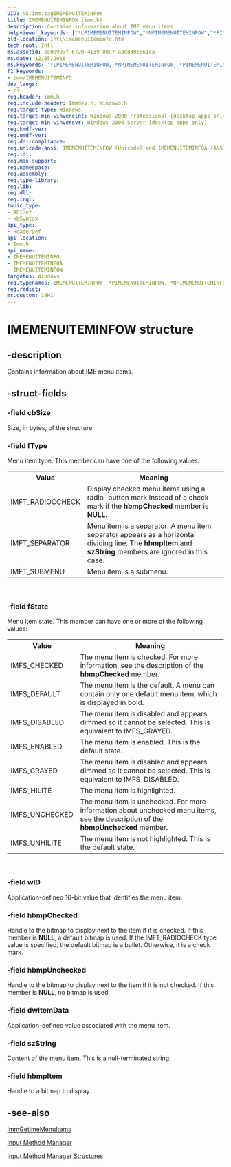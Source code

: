 ```yaml
---
UID: NS:imm.tagIMEMENUITEMINFOW
title: IMEMENUITEMINFOW (imm.h)
description: Contains information about IME menu items.helpviewer_keywords: ["*LPIMEMENUITEMINFOW","*NPIMEMENUITEMINFOW","*PIMEMENUITEMINFOW","IMEMENUITEMINFO","IMEMENUITEMINFO structure [Internationalization for Windows Applications]","IMEMENUITEMINFOA","IMEMENUITEMINFOW","PIMEMENUITEMINFO","PIMEMENUITEMINFO structure pointer [Internationalization for Windows Applications]","_win32_IMEMENUITEMINFO_str","imm/IMEMENUITEMINFO","imm/IMEMENUITEMINFOA","imm/IMEMENUITEMINFOW","imm/PIMEMENUITEMINFO","intl.imemenuiteminfo","tagIMEMENUITEMINFOA","tagIMEMENUITEMINFOW"]
old-location: intl\imemenuiteminfo.htm
tech.root: Intl
ms.assetid: 2e00993f-6720-4139-8097-a3d830e661ca
ms.date: 12/05/2018
ms.keywords: '*LPIMEMENUITEMINFOW, *NPIMEMENUITEMINFOW, *PIMEMENUITEMINFOW, IMEMENUITEMINFO, IMEMENUITEMINFO structure [Internationalization for Windows Applications], IMEMENUITEMINFOA, IMEMENUITEMINFOW, PIMEMENUITEMINFO, PIMEMENUITEMINFO structure pointer [Internationalization for Windows Applications], _win32_IMEMENUITEMINFO_str, imm/IMEMENUITEMINFO, imm/IMEMENUITEMINFOA, imm/IMEMENUITEMINFOW, imm/PIMEMENUITEMINFO, intl.imemenuiteminfo, tagIMEMENUITEMINFOA, tagIMEMENUITEMINFOW'
f1_keywords:
- imm/IMEMENUITEMINFO
dev_langs:
- c++
req.header: imm.h
req.include-header: Immdev.h, Windows.h
req.target-type: Windows
req.target-min-winverclnt: Windows 2000 Professional [desktop apps only]
req.target-min-winversvr: Windows 2000 Server [desktop apps only]
req.kmdf-ver: 
req.umdf-ver: 
req.ddi-compliance: 
req.unicode-ansi: IMEMENUITEMINFOW (Unicode) and IMEMENUITEMINFOA (ANSI)
req.idl: 
req.max-support: 
req.namespace: 
req.assembly: 
req.type-library: 
req.lib: 
req.dll: 
req.irql: 
topic_type:
- APIRef
- kbSyntax
api_type:
- HeaderDef
api_location:
- Imm.h
api_name:
- IMEMENUITEMINFO
- IMEMENUITEMINFOA
- IMEMENUITEMINFOW
targetos: Windows
req.typenames: IMEMENUITEMINFOW, *PIMEMENUITEMINFOW, *NPIMEMENUITEMINFOW, *LPIMEMENUITEMINFOW
req.redist: 
ms.custom: 19H1
---
```


# IMEMENUITEMINFOW structure


## -description



Contains information about IME menu items.




## -struct-fields




### -field cbSize

Size, in bytes, of the structure.


### -field fType

Menu item type. This member can have one of the following values.

<table>
<tr>
<th>Value</th>
<th>Meaning</th>
</tr>
<tr>
<td>IMFT_RADIOCCHECK</td>
<td>Display checked menu items using a radio-button mark instead of a check mark if the <b>hbmpChecked</b> member is <b>NULL</b>.</td>
</tr>
<tr>
<td>IMFT_SEPARATOR</td>
<td>Menu item is a separator. A menu item separator appears as a horizontal dividing line. The <b>hbmpItem</b> and <b>szString</b> members are ignored in this case.</td>
</tr>
<tr>
<td>IMFT_SUBMENU</td>
<td>Menu item is a submenu.</td>
</tr>
</table>
 


### -field fState

Menu item state. This member can have one or more of the following values:

<table>
<tr>
<th>Value</th>
<th>Meaning</th>
</tr>
<tr>
<td>IMFS_CHECKED</td>
<td>The menu item is checked. For more information, see the description of the <b>hbmpChecked</b> member.</td>
</tr>
<tr>
<td>IMFS_DEFAULT</td>
<td>The menu item is the default. A menu can contain only one default menu item, which is displayed in bold.</td>
</tr>
<tr>
<td>IMFS_DISABLED</td>
<td>The menu item is disabled and appears dimmed so it cannot be selected. This is equivalent to IMFS_GRAYED.</td>
</tr>
<tr>
<td>IMFS_ENABLED</td>
<td>The menu item is enabled. This is the default state.</td>
</tr>
<tr>
<td>IMFS_GRAYED</td>
<td>The menu item is disabled and appears dimmed so it cannot be selected. This is equivalent to IMFS_DISABLED.</td>
</tr>
<tr>
<td>IMFS_HILITE</td>
<td>The menu item is highlighted.</td>
</tr>
<tr>
<td>IMFS_UNCHECKED</td>
<td>The menu item is unchecked. For more information about unchecked menu items, see the description of the <b>hbmpUnchecked</b> member.</td>
</tr>
<tr>
<td>IMFS_UNHILITE</td>
<td>The menu item is not highlighted. This is the default state.</td>
</tr>
</table>
 


### -field wID

Application-defined 16-bit value that identifies the menu item.


### -field hbmpChecked

Handle to the bitmap to display next to the item if it is checked. If this member is <b>NULL</b>, a default bitmap is used. If the IMFT_RADIOCHECK type value is specified, the default bitmap is a bullet. Otherwise, it is a check mark.


### -field hbmpUnchecked

Handle to the bitmap to display next to the item if it is not checked. If this member is <b>NULL</b>, no bitmap is used.


### -field dwItemData

Application-defined value associated with the menu item.


### -field szString

Content of the menu item. This is a null-terminated string.


### -field hbmpItem

Handle to a bitmap to display.


## -see-also




<a href="https://docs.microsoft.com/windows/desktop/api/imm/nf-imm-immgetimemenuitemsa">ImmGetImeMenuItems</a>



<a href="https://docs.microsoft.com/windows/desktop/Intl/input-method-manager">Input Method Manager</a>



<a href="https://docs.microsoft.com/windows/desktop/Intl/input-method-manager-structures">Input Method Manager Structures</a>
 

 

